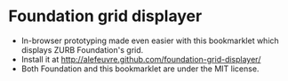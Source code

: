 # Foundation grid displayer

* In-browser prototyping made even easier with this bookmarklet which displays ZURB Foundation's grid.
* Install it at http://alefeuvre.github.com/foundation-grid-displayer/
* Both Foundation and this bookmarklet are under the MIT license.
